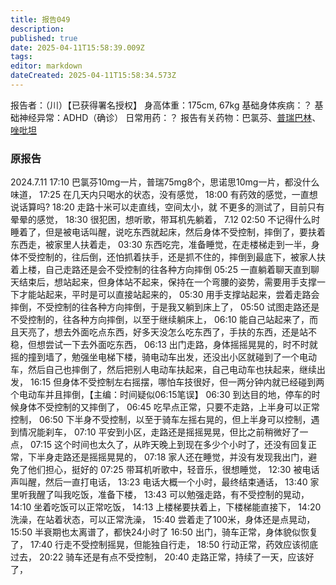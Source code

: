 ```yaml
---
title: 报告049
description: 
published: true
date: 2025-04-11T15:58:39.009Z
tags: 
editor: markdown
dateCreated: 2025-04-11T15:58:34.573Z
---
```


﻿报告者：（川）【已获得署名授权】
身高体重：175cm, 67kg
基础身体疾病：？
基础神经异常：ADHD（确诊）
日常用药：？
报告有关药物：巴氯芬、[普瑞巴林](/PR80/)、[唑吡坦](/report/RP049/)

### 原报告
2024.7.11
17:10 巴氯芬10mg一片，普瑞75mg8个，思诺思10mg一片，都没什么味道，
17:25 在几天内只喝水的状态，没有感觉，
18:00 有药效的感觉，一直想说话算吗?
18:20 走路十米可以走直线，空间太小，就
不更多的测试了，目前只有晕晕的感觉，
18:30 很犯困，想听歌，带耳机先躺着，
7.12 02:50 不记得什么时睡着了，但是被电话叫醒，说吃东西就起床，然后身体不受控制，摔倒了，要扶着东西走，被家里人扶着走，
03:30 东西吃完，准备睡觉，在走楼梯走到一半，身体不受控制的，往后倒，还怕抓着扶手，还是抓不住的，摔倒到最底下，被家人扶着上楼，自己走路还是会不受控制的往各种方向摔倒
05:25 一直躺着聊天直到聊天结束后，想站起来，但身体站不起来，保持在一个弯腰的姿势，需要用手支撑一下才能站起来，平时是可以直接站起来的，
05:30 用手支撑站起来，尝着走路会摔倒，不受控制的往各种方向摔倒，于是我又躺到床上了，
05:50 试图走路还是不受控制的，往各种方向摔倒，以至于继续躺床上，
06:10 能自己站起来了，而且天亮了，想去外面吃点东西，好多天没怎么吃东西了，手扶的东西，还是站不稳，但想尝试一下去外面吃东西，
06:13 出门走路，身体摇摇晃晃的，时不时就摇的撞到墙了，勉强坐电梯下楼，骑电动车出发，还没出小区就碰到了一个电动车，然后自己也摔倒了，然后把别人电动车扶起来，自己电动车也扶起来，继续出发，
16:15 但身体不受控制左右摇摆，哪怕车技很好，但一两分钟内就已经碰到两个电动车并且摔倒，【主编：时间疑似06:15笔误】
06:30 到达目的地，停车的时候身体不受控制的又摔倒了，
06:45 吃早点正常，只要不走路，上半身可以正常控制，
06:50 下半身不受控制，以至于骑车左摇右晃的，但上半身可以控制，遇到情况能刹车，
07:10 平安到小区，走路还是摇摇晃晃，但比之前稍微好了一点，
07:15 这个时间也太久了，从昨天晚上到现在多少个小时了，还没有回复正常，下半身走路还是摇摇晃晃的，
07:18 家人还在睡觉，并没有发现我出门，避免了他们担心，挺好的
07:25 带耳机听歌中，轻音乐，很想睡觉，
12:30 被电话声叫醒，然后一直打电话，
13:23 电话大概一个小时，最终结束通话，
13:40 家里听我醒了叫我吃饭，准备下楼，
13:43 可以勉强走路，有不受控制的晃动，
14:10 坐着吃饭可以正常吃饭，
14:13 上楼梯要扶着上，下楼梯能直接下，
14:20 洗澡，在站着状态，可以正常洗澡，
15:40 尝着走了100米，身体还是点晃动，
15:50 半衰期也太离谱了，都快24小时了
16:50 出门，骑车正常，身体貌似恢复了，
17:40 行走不受控制摇晃，但能独自行走，
18:50 行动正常，药效应该彻底过去，
20:22 骑车还是有点不受控制，
20:40 走路正常，持续了一天，应该好了，
